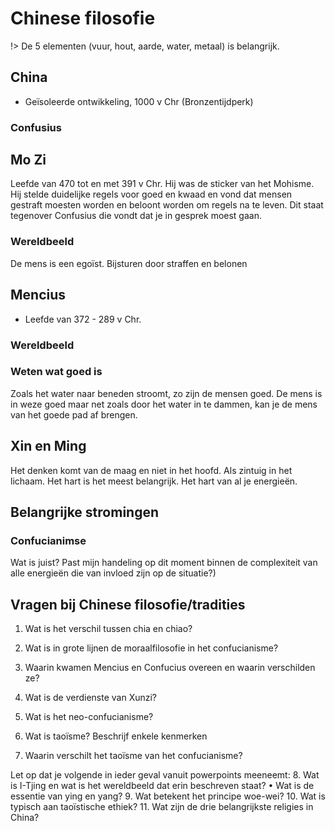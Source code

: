 # Chinese filosofie

!> De 5 elementen (vuur, hout, aarde, water, metaal) is belangrijk. 

## China
- Geïsoleerde ontwikkeling, 1000 v Chr (Bronzentijdperk)

### Confusius 


## Mo Zi 
Leefde van 470 tot en met 391 v Chr. Hij was de sticker van het Mohisme. Hij stelde duidelijke regels voor goed en kwaad en vond  dat mensen gestraft moesten worden en beloont worden om regels na te leven. Dit staat tegenover Confusius die vondt dat je in gesprek moest gaan. 

### Wereldbeeld
De mens is een egoïst. Bijsturen door straffen en belonen

## Mencius 
- Leefde van 372 - 289 v Chr. 

### Wereldbeeld

### Weten wat goed is
Zoals het water naar beneden stroomt, zo zijn de mensen goed. De mens is in weze goed maar net zoals door het water in te dammen, kan je de mens van het goede pad af brengen.

## Xin en Ming 
Het denken komt van de maag en niet in het hoofd. Als zintuig in het lichaam. Het hart is het meest belangrijk. Het hart van al je energieën. 


## Belangrijke stromingen

### Confucianimse
Wat is juist? Past mijn handeling op dit moment binnen de complexiteit van alle energieën die van invloed zijn op de situatie?) 


## Vragen bij Chinese filosofie/tradities 
1.	Wat is het verschil tussen chia en chiao?


2.	Wat is in grote lijnen de moraalfilosofie in het confucianisme?


3.	Waarin kwamen Mencius en Confucius overeen en waarin verschilden ze?


4.	Wat is de verdienste van Xunzi?

5.	Wat is het neo-confucianisme?


6.	Wat is taoïsme? Beschrijf enkele kenmerken
7.	Waarin verschilt het taoïsme van het confucianisme?

Let op dat je volgende in ieder geval vanuit powerpoints meeneemt:
8.	Wat is I-Tjing en wat is het wereldbeeld dat erin beschreven staat?
•	Wat is de essentie van ying en yang?
9.	Wat betekent het principe woe-wei?
10.	Wat is typisch aan taoïstische ethiek?
11.	Wat zijn de drie belangrijkste religies in China?



